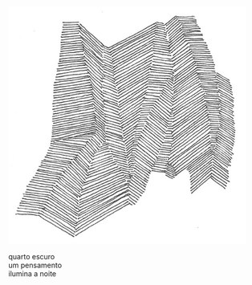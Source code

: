 ![haikai_illustration](../images/haikai/04.png "Ilustração: Elder Martins (2017)")

quarto escuro   
um pensamento   
ilumina a noite
